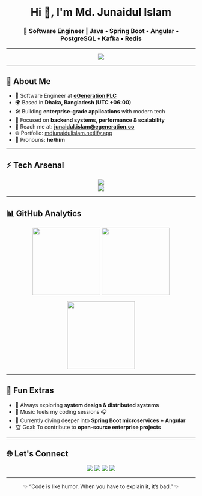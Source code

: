 <!-- Profile Header -->
<h1 align="center">Hi 👋, I'm Md. Junaidul Islam</h1>
<h3 align="center">🚀 Software Engineer | Java • Spring Boot • Angular • PostgreSQL • Kafka • Redis</h3>

---

<!-- Typing Animation -->
<p align="center">
  <img src="https://readme-typing-svg.herokuapp.com?size=24&center=true&vCenter=true&width=600&lines=Full+Stack+Developer;Enterprise+Application+Builder;Backend+Engineer;Problem+Solver;Tech+Enthusiast" />
</p>

---

## 🎨 About Me  

- 💼 Software Engineer at **[eGeneration PLC](https://egeneration.co/)**  
- 🌍 Based in **Dhaka, Bangladesh (UTC +06:00)**  
- 🛠️ Building **enterprise-grade applications** with modern tech  
- 🎯 Focused on **backend systems, performance & scalability**  
- 📧 Reach me at: **junaidul.islam@egeneration.co**  
- 🌐 Portfolio: [mdjunaidulislam.netlify.app](https://mdjunaidulislam.netlify.app/)  
- 💬 Pronouns: **he/him**  

---

## ⚡ Tech Arsenal  

<p align="center">
  <img src="https://skillicons.dev/icons?i=java,spring,angular,typescript,postgresql,redis,kafka" />
  <br/>
  <img src="https://img.shields.io/badge/JasperReports-FF6F00?style=for-the-badge&logo=apache&logoColor=white" />
</p>

---

## 📊 GitHub Analytics  

<p align="center">
  <img src="https://github-readme-stats.vercel.app/api?username=junaid-egen&show_icons=true&theme=tokyonight&hide_border=true" height="180em" />
  <img src="https://github-readme-streak-stats.herokuapp.com/?user=junaid-egen&theme=tokyonight&hide_border=true" height="180em" />
</p>

<p align="center">
  <img src="https://github-readme-stats.vercel.app/api/top-langs/?username=junaid-egen&layout=compact&theme=tokyonight&hide_border=true" height="180em"/>
</p>

---

## 🚀 Fun Extras  

- 🧩 Always exploring **system design & distributed systems**  
- 🎵 Music fuels my coding sessions 🎧  
- 🌱 Currently diving deeper into **Spring Boot microservices + Angular**  
- 🏆 Goal: To contribute to **open-source enterprise projects**  

---

## 🌐 Let's Connect  

<p align="center">
  <a href="https://mdjunaidulislam.netlify.app/"><img src="https://img.shields.io/badge/Portfolio-%230077B5.svg?&style=for-the-badge&logo=google-chrome&logoColor=white" /></a>
  <a href="mailto:junaidul.islam@egeneration.co"><img src="https://img.shields.io/badge/Email-%23D14836.svg?&style=for-the-badge&logo=gmail&logoColor=white" /></a>
  <a href="https://linkedin.com/in/md-junaidul-islam"><img src="https://img.shields.io/badge/LinkedIn-%230077B5.svg?&style=for-the-badge&logo=linkedin&logoColor=white" /></a>
  <a href="https://github.com/junaid-egen"><img src="https://img.shields.io/badge/GitHub-%23181717.svg?&style=for-the-badge&logo=github&logoColor=white" /></a>
</p>

---

<p align="center">✨ “Code is like humor. When you have to explain it, it’s bad.” ✨</p>
